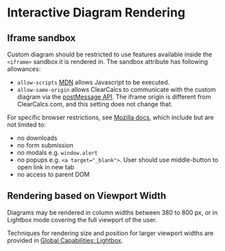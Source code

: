 # Interactive Diagram Rendering

## Iframe sandbox

Custom diagram should be restricted to use features available inside the `<iframe>` sandbox it is rendered in. The sandbox attribute has following allowances:

-   `allow-scripts` [MDN](https://developer.mozilla.org/en-US/docs/Web/HTML/Element/iframe#allow-scripts) allows Javascript to be executed.
-   `allow-same-origin` allows ClearCalcs to communicate with the custom diagram via the [postMessage API](https://developer.mozilla.org/en-US/docs/Web/API/Window/postMessage). The iframe origin is different from ClearCalcs.com, and this setting does not change that.

For specific browser restrictions, see [Mozilla docs](https://developer.mozilla.org/en-US/docs/Web/HTML/Element/iframe#sandbox), which include but are not limited to:

-   no downloads
-   no form submission
-   no modals e.g. `window.alert`
-   no popups e.g. `<a target="_blank">`. User should use middle-button to open link in new tab
-   no access to parent DOM

## Rendering based on Viewport Width

Diagrams may be rendered in column widths between 380 to 800 px, or in Lightbox mode covering the full viewport of the user.

Techniques for rendering size and position for larger viewport widths are provided in [Global Capabilities: Lightbox](/global-capabilities?id=lightbox).
